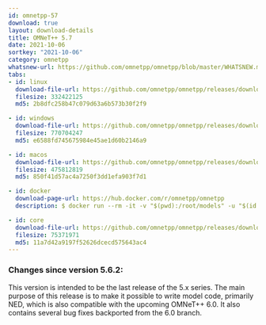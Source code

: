 ```yaml
---
id: omnetpp-57
download: true
layout: download-details
title: OMNeT++ 5.7
date: 2021-10-06
sortkey: "2021-10-06"
category: omnetpp
whatsnew-url: https://github.com/omnetpp/omnetpp/blob/master/WHATSNEW.md#omnet-57-sept-2021
tabs:
- id: linux
  download-file-url: https://github.com/omnetpp/omnetpp/releases/download/omnetpp-5.7/omnetpp-5.7-linux-x86_64.tgz
  filesize: 332422125
  md5: 2b8dfc258b47c079d63a6b573b30f2f9

- id: windows
  download-file-url: https://github.com/omnetpp/omnetpp/releases/download/omnetpp-5.7/omnetpp-5.7-windows-x86_64.zip
  filesize: 770704247
  md5: e6588fd745675984e45ae1d60b2146a9

- id: macos
  download-file-url: https://github.com/omnetpp/omnetpp/releases/download/omnetpp-5.7/omnetpp-5.7-macos-x86_64.tgz
  filesize: 475812819
  md5: 850f41d57ac4a7250f3dd1efa903f7d1

- id: docker
  download-page-url: https://hub.docker.com/r/omnetpp/omnetpp
  description: $ docker run --rm -it -v "$(pwd):/root/models" -u "$(id -u):$(id -g)" omnetpp/omnetpp:u20.04-5.7

- id: core
  download-file-url: https://github.com/omnetpp/omnetpp/releases/download/omnetpp-5.7/omnetpp-5.7-core.tgz
  filesize: 75371971
  md5: 11a7d42a9197f52626dcecd575643ac4
---
```


### Changes since version 5.6.2:

This version is intended to be the last release of the 5.x series. The main purpose of
this release is to make it possible to write model code, primarily NED, which is also
compatible with the upcoming OMNeT++ 6.0. It also contains several bug fixes backported
from the 6.0 branch.
